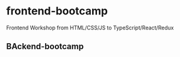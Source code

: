 # frontend-bootcamp
Frontend Workshop from HTML/CSS/JS to TypeScript/React/Redux
## BAckend-bootcamp

